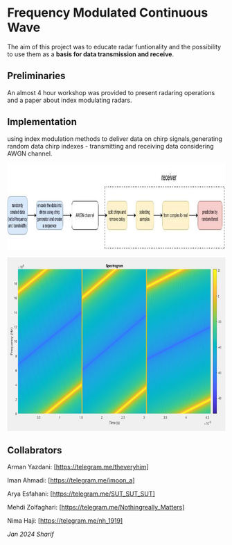  # Frequency Modulated Continuous Wave  
 
 The aim of this project was to educate radar funtionality
 and the possibility to use them as a **basis for data 
 transmission and receive**. 
 ## Preliminaries 
 An almost 4 hour workshop was provided to present radaring
 operations and a paper about index modulating radars. 
 ## Implementation
 using index modulation methods
 to deliver data on chirp signals,generating random data 
 chirp indexes - transmitting and receiving data considering 
 AWGN channel. 

<p align="center">
    <img src="flow.jpg" alt="Descriptive Alt Text" height="200">
</p>

<p align="center">
    <img src="spectrogram.jpg" alt="Descriptive Alt Text" height="400">
</p>


## Collabrators

Arman Yazdani: [https://telegram.me/theveryhim]

Iman Ahmadi: [https://telegram.me/imoon_a]

Arya Esfahani: [https://telegram.me/SUT_SUT_SUT]

Mehdi Zolfaghari: [https://telegram.me/Nothingreally_Matters]

Nima Haji: [https://telegram.me/nh_1919]

*Jan 2024 Sharif*
